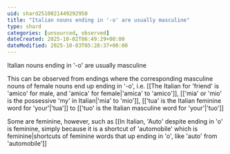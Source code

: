 ```yaml
---
uid: shard2510021449292950
title: "Italian nouns ending in '-o' are usually masculine"
type: shard
categories: [unsourced, observed]
dateCreated: 2025-10-02T06:49:29+00:00
dateModified: 2025-10-03T05:28:37+00:00
---
```

Italian nouns ending in '-o' are usually masculine

This can be observed from endings where the corresponding masculine nouns of female nouns end up ending in '-o', i.e. [[The Italian for 'friend' is 'amico' for male, and 'amica' for female|'amica' to 'amico']], [['mia' or 'mio' is the possessive 'my' in Italian|'mia' to 'mio']], [['tua' is the Italian feminine word for 'your'|'tua']] to [['tuo' is the Italian masculine word for 'your'|'tuo']]

Some are feminine, however, such as [[In Italian, 'Auto' despite ending in 'o' is feminine, simply because it is a shortcut of 'automobile' which is feminine|shortcuts of feminine words that up ending in 'o', like 'auto' from 'automobile']] 